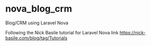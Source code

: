# nova_blog_crm
Blog/CRM using Laravel Nova

Following the Nick Basile tutorial for Laravel Nova
link https://nick-basile.com/blog/tag/Tutorials
